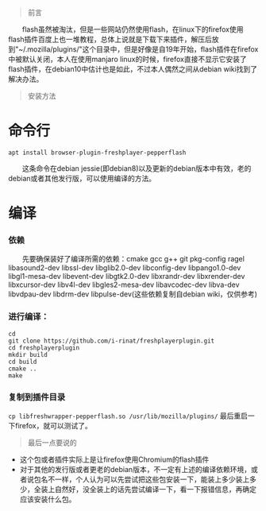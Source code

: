 
> 前言

&emsp;&emsp;flash虽然被淘汰，但是一些网站仍然使用flash，在linux下的firefox使用flash插件百度上也一堆教程，总体上说就是下载下来插件，解压后放到"~/.mozilla/plugins/"这个目录中，但是好像是自19年开始，flash插件在firefox中被默认关闭，本人在使用manjaro linux的时候，firefox直接不显示它安装了flash插件，在debian10中估计也是如此，不过本人偶然之间从debian wiki找到了解决办法。

> 安装方法

# 命令行
```
apt install browser-plugin-freshplayer-pepperflash
```  
&emsp;&emsp;这条命令在debian jessie(即debian8)以及更新的debian版本中有效，老的debian或者其他发行版，可以使用编译的方法。

# 编译
### 依赖
&emsp;&emsp;先要确保装好了编译所需的依赖：cmake gcc g++ git pkg-config ragel libasound2-dev libssl-dev libglib2.0-dev libconfig-dev libpango1.0-dev libgl1-mesa-dev libevent-dev libgtk2.0-dev libxrandr-dev libxrender-dev libxcursor-dev libv4l-dev libgles2-mesa-dev libavcodec-dev libva-dev libvdpau-dev libdrm-dev libpulse-dev(这些依赖复制自debian wiki，仅供参考)
### 进行编译：
```
cd
git clone https://github.com/i-rinat/freshplayerplugin.git
cd freshplayerplugin
mkdir build
cd build
cmake ..
make
```
### 复制到插件目录
```cp libfreshwrapper-pepperflash.so /usr/lib/mozilla/plugins/```
最后重启一下firefox，就可以测试了。

> 最后一点要说的

* 这个包或者插件实际上是让firefox使用Chromium的flash插件
* 对于其他的发行版或者更老的debian版本，不一定有上述的编译依赖环境，或者说包名不一样，个人认为可以先尝试把这些包安装一下，能装上多少装上多少，全装上自然好，没全装上的话先尝试编译一下，看一下报错信息，再确定应该安装什么包。




